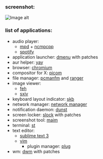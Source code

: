 ### screenshot:

![Image alt](https://raw.githubusercontent.com/sadparadiseinhell/dotfiles/master/images/dwmscrotnord.png)

### list of applications:

* audio player:
  - [mpd](https://www.musicpd.org/) + [ncmpcpp](https://rybczak.net/ncmpcpp/)
  - [spotify](https://www.spotify.com/us/download/linux)
* application launcher: [dmenu](https://tools.suckless.org/dmenu/) with patches
* aur helper: [yay](https://github.com/Jguer/yay)
* browser: [chromium](https://www.chromium.org/)
* compositor for X: [picom](https://github.com/yshui/picom)
* file manager: [pcmanfm](https://wiki.lxde.org/en/PCManFM) and [ranger](https://ranger.github.io/)
* image viewer:
  - [feh](https://feh.finalrewind.org/)
  - [sxiv](https://github.com/muennich/sxiv)
* keyboard layout indicator: [skb](https://plhk.ru/)
* network manager: [network manager](https://wiki.gnome.org/Projects/NetworkManager/)
* notification daemon: [dunst](https://dunst-project.org/)
* screen locker: [slock](https://tools.suckless.org/slock/) with patches
* screenshot tool: [maim](https://github.com/naelstrof/maim)
* terminal: [st](https://st.suckless.org/)
* text editor:
  - [sublime text 3](https://www.sublimetext.com/3)
  - [vim](https://www.vim.org/)
    - plugin manager: [plug](https://github.com/junegunn/vim-plug)
* wm: [dwm](https://dwm.suckless.org/) with patches
